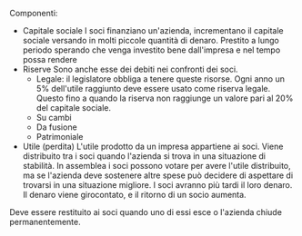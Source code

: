 Componenti:
- Capitale sociale
	I soci finanziano un'azienda, incrementano il capitale sociale versando in molti piccole quantità di denaro.
	Prestito a lungo periodo sperando che venga investito bene dall'impresa e nel tempo possa rendere
- Riserve
	Sono anche esse dei debiti nei confronti dei soci.
	- Legale: il legislatore obbliga a tenere queste risorse. Ogni anno un 5% dell'utile raggiunto deve essere usato come riserva legale. Questo fino a quando la riserva non raggiunge un valore pari al 20% del capitale sociale. 
	- Su cambi
	- Da fusione
	- Patrimoniale
- Utile (perdita)
	L'utile prodotto da un impresa appartiene ai soci. Viene distribuito tra i soci quando l'azienda si trova in una situazione di stabilità.
	In assemblea i soci possono votare per avere l'utile distribuito, ma se l'azienda deve sostenere altre spese può decidere di aspettare di trovarsi in una situazione migliore. I soci avranno più tardi il loro  denaro. Il denaro viene girocontato, e il ritorno di un socio aumenta.  

Deve essere restituito ai soci quando uno di essi esce o l'azienda chiude permanentemente.
